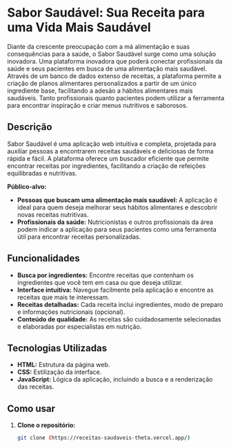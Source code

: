 # Sabor Saudável: Sua Receita para uma Vida Mais Saudável

Diante da crescente preocupação com a má alimentação e suas consequências para a saúde, o Sabor Saudável surge como uma solução inovadora. Uma plataforma inovadora que poderá conectar profissionais da saúde e seus pacientes em busca de uma alimentação mais saudável. Através de um banco de dados extenso de receitas, a plataforma permite a criação de planos alimentares personalizados a partir de um único ingrediente base, facilitando a adesão a hábitos alimentares mais saudáveis. Tanto profissionais quanto pacientes podem utilizar a ferramenta para encontrar inspiração e criar menus nutritivos e saborosos.

## Descrição

Sabor Saudável é uma aplicação web intuitiva e completa, projetada para auxiliar pessoas a encontrarem receitas saudáveis e deliciosas de forma rápida e fácil. A plataforma oferece um buscador eficiente que permite encontrar receitas por ingredientes, facilitando a criação de refeições equilibradas e nutritivas.

**Público-alvo:**

* **Pessoas que buscam uma alimentação mais saudável:** A aplicação é ideal para quem deseja melhorar seus hábitos alimentares e descobrir novas receitas nutritivas.
* **Profissionais da saúde:** Nutricionistas e outros profissionais da área podem indicar a aplicação para seus pacientes como uma ferramenta útil para encontrar receitas personalizadas.

## Funcionalidades

* **Busca por ingredientes:** Encontre receitas que contenham os ingredientes que você tem em casa ou que deseja utilizar.
* **Interface intuitiva:** Navegue facilmente pela aplicação e encontre as receitas que mais te interessam.
* **Receitas detalhadas:** Cada receita inclui ingredientes, modo de preparo e informações nutricionais (opcional).
* **Conteúdo de qualidade:** As receitas são cuidadosamente selecionadas e elaboradas por especialistas em nutrição.

## Tecnologias Utilizadas

* **HTML:** Estrutura da página web.
* **CSS:** Estilização da interface.
* **JavaScript:** Lógica da aplicação, incluindo a busca e a renderização das receitas.

## Como usar

1. **Clone o repositório:**
   ```bash
   git clone (https://receitas-saudaveis-theta.vercel.app/)
